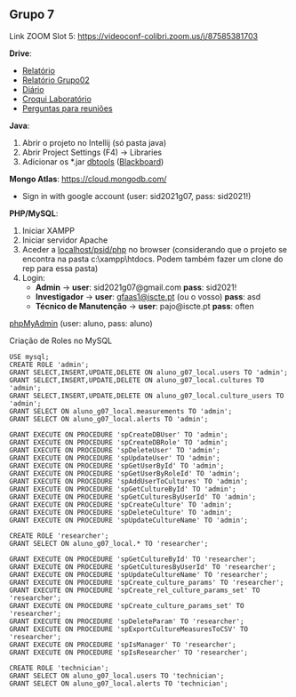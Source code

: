 ## Grupo 7
Link ZOOM Slot 5: https://videoconf-colibri.zoom.us/j/87585381703

**Drive**:<br/>
- [Relatório](https://docs.google.com/document/d/1F14r7k54XJ3Kmzq6IZxJsG_Xur3vkzZY/edit)<br/>
- [Relatório Grupo02](https://docs.google.com/document/d/1SCfdpyMIYwfB00AgGP9rdt_9Ycls6vsEastxUZjk_HM/edit?usp=sharing)
- [Diário](https://docs.google.com/spreadsheets/d/1HMAvvbRs9QXDj8qZwiOb9Uf7KmsjCt36/edit)<br/>
- [Croqui Laboratório](https://docs.google.com/document/d/1Lv8bhDtPm4bYxZKTBfCdPttEHuGRpBRA/edit)<br/>
- [Perguntas para reuniões](https://docs.google.com/document/d/1m1g19S2wEBp_5jOAlmTetTr329ICJ58XwlmQ7cQJcI4/edit?usp=sharing)<br/>

**Java**:
1. Abrir o projeto no Intellij (só pasta java)
2. Abrir Project Settings (F4) -> Libraries
3. Adicionar os *.jar [dbtools](https://drive.google.com/drive/folders/1EONx7NXCGDmnfU55PpnrQfEw2xk_ei0T?usp=sharing) ([Blackboard](https://e-learning.iscte-iul.pt/webapps/blackboard/content/listContent.jsp?course_id=_13125_1&content_id=_120562_1))

**Mongo Atlas**: https://cloud.mongodb.com/ <br/> 
 - Sign in with google account (user: sid2021g07, pass: sid2021!)

**PHP/MySQL**:<br/>
1. Iniciar XAMPP
2. Iniciar servidor Apache
3. Aceder a [localhost/psid/php](http://localhost/psid/php) no browser (considerando que o projeto se encontra na pasta c:\xampp\htdocs. Podem também fazer um clone do rep para essa pasta)
4. Login:
    * **Admin** -> **user**: sid2021g07\@gmail<span>.</span>com **pass**: sid2021!
    * **Investigador** -> **user**: gfaas1@iscte.pt (ou o vosso) **pass**: asd
    * **Técnico de Manutenção** -> **user**: pajo@iscte<span>.</span>pt **pass**: often

[phpMyAdmin](http://194.210.86.10/phpmyadmin/db_structure.php?server=1&db=aluno_g07) (user: aluno, pass: aluno)

Criação de Roles no MySQL
```mysql
USE mysql;
CREATE ROLE 'admin';
GRANT SELECT,INSERT,UPDATE,DELETE ON aluno_g07_local.users TO 'admin';
GRANT SELECT,INSERT,UPDATE,DELETE ON aluno_g07_local.cultures TO 'admin';
GRANT SELECT,INSERT,UPDATE,DELETE ON aluno_g07_local.culture_users TO 'admin';
GRANT SELECT ON aluno_g07_local.measurements TO 'admin';
GRANT SELECT ON aluno_g07_local.alerts TO 'admin';

GRANT EXECUTE ON PROCEDURE 'spCreateDBUser' TO 'admin';
GRANT EXECUTE ON PROCEDURE 'spCreateDBRole' TO 'admin';
GRANT EXECUTE ON PROCEDURE 'spDeleteUser' TO 'admin';
GRANT EXECUTE ON PROCEDURE 'spUpdateUser' TO 'admin';
GRANT EXECUTE ON PROCEDURE 'spGetUserById' TO 'admin';
GRANT EXECUTE ON PROCEDURE 'spGetUserByRoleId' TO 'admin';
GRANT EXECUTE ON PROCEDURE 'spAddUserToCultures' TO 'admin';
GRANT EXECUTE ON PROCEDURE 'spGetCultureById' TO 'admin';
GRANT EXECUTE ON PROCEDURE 'spGetCulturesByUserId' TO 'admin';
GRANT EXECUTE ON PROCEDURE 'spCreateCulture' TO 'admin';
GRANT EXECUTE ON PROCEDURE 'spDeleteCulture' TO 'admin';
GRANT EXECUTE ON PROCEDURE 'spUpdateCultureName' TO 'admin';

CREATE ROLE 'researcher';
GRANT SELECT ON aluno_g07_local.* TO 'researcher';

GRANT EXECUTE ON PROCEDURE 'spGetCultureById' TO 'researcher';
GRANT EXECUTE ON PROCEDURE 'spGetCulturesByUserId' TO 'researcher';
GRANT EXECUTE ON PROCEDURE 'spUpdateCultureName' TO 'researcher';
GRANT EXECUTE ON PROCEDURE 'spCreate_culture_params' TO 'researcher';
GRANT EXECUTE ON PROCEDURE 'spCreate_rel_culture_params_set' TO 'researcher';
GRANT EXECUTE ON PROCEDURE 'spCreate_culture_params_set' TO 'researcher';
GRANT EXECUTE ON PROCEDURE 'spDeleteParam' TO 'researcher';
GRANT EXECUTE ON PROCEDURE 'spExportCultureMeasuresToCSV' TO 'researcher';
GRANT EXECUTE ON PROCEDURE 'spIsManager' TO 'researcher';
GRANT EXECUTE ON PROCEDURE 'spIsResearcher' TO 'researcher';

CREATE ROLE 'technician';
GRANT SELECT ON aluno_g07_local.users TO 'technician';
GRANT SELECT ON aluno_g07_local.alerts TO 'technician';
```
